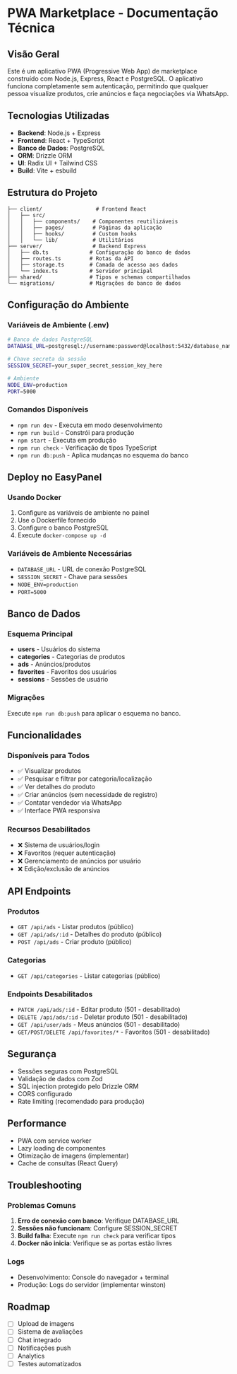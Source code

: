 # PWA Marketplace - Documentação Técnica

## Visão Geral
Este é um aplicativo PWA (Progressive Web App) de marketplace construído com Node.js, Express, React e PostgreSQL. O aplicativo funciona completamente sem autenticação, permitindo que qualquer pessoa visualize produtos, crie anúncios e faça negociações via WhatsApp.

## Tecnologias Utilizadas
- **Backend**: Node.js + Express
- **Frontend**: React + TypeScript
- **Banco de Dados**: PostgreSQL
- **ORM**: Drizzle ORM
- **UI**: Radix UI + Tailwind CSS
- **Build**: Vite + esbuild

## Estrutura do Projeto
```
├── client/                 # Frontend React
│   ├── src/
│   │   ├── components/    # Componentes reutilizáveis
│   │   ├── pages/         # Páginas da aplicação
│   │   ├── hooks/         # Custom hooks
│   │   └── lib/           # Utilitários
├── server/                # Backend Express
│   ├── db.ts             # Configuração do banco de dados
│   ├── routes.ts         # Rotas da API
│   ├── storage.ts        # Camada de acesso aos dados
│   └── index.ts          # Servidor principal
├── shared/               # Tipos e schemas compartilhados
└── migrations/           # Migrações do banco de dados
```

## Configuração do Ambiente

### Variáveis de Ambiente (.env)
```bash
# Banco de dados PostgreSQL
DATABASE_URL=postgresql://username:password@localhost:5432/database_name

# Chave secreta da sessão
SESSION_SECRET=your_super_secret_session_key_here

# Ambiente
NODE_ENV=production
PORT=5000
```

### Comandos Disponíveis
- `npm run dev` - Executa em modo desenvolvimento
- `npm run build` - Constrói para produção
- `npm start` - Executa em produção
- `npm run check` - Verificação de tipos TypeScript
- `npm run db:push` - Aplica mudanças no esquema do banco

## Deploy no EasyPanel

### Usando Docker
1. Configure as variáveis de ambiente no painel
2. Use o Dockerfile fornecido
3. Configure o banco PostgreSQL
4. Execute `docker-compose up -d`

### Variáveis de Ambiente Necessárias
- `DATABASE_URL` - URL de conexão PostgreSQL
- `SESSION_SECRET` - Chave para sessões
- `NODE_ENV=production`
- `PORT=5000`

## Banco de Dados

### Esquema Principal
- **users** - Usuários do sistema
- **categories** - Categorias de produtos
- **ads** - Anúncios/produtos
- **favorites** - Favoritos dos usuários
- **sessions** - Sessões de usuário

### Migrações
Execute `npm run db:push` para aplicar o esquema no banco.

## Funcionalidades

### Disponíveis para Todos
- ✅ Visualizar produtos
- ✅ Pesquisar e filtrar por categoria/localização
- ✅ Ver detalhes do produto
- ✅ Criar anúncios (sem necessidade de registro)
- ✅ Contatar vendedor via WhatsApp
- ✅ Interface PWA responsiva

### Recursos Desabilitados
- ❌ Sistema de usuários/login
- ❌ Favoritos (requer autenticação)
- ❌ Gerenciamento de anúncios por usuário
- ❌ Edição/exclusão de anúncios

## API Endpoints

### Produtos
- `GET /api/ads` - Listar produtos (público)
- `GET /api/ads/:id` - Detalhes do produto (público)
- `POST /api/ads` - Criar produto (público)

### Categorias
- `GET /api/categories` - Listar categorias (público)

### Endpoints Desabilitados
- `PATCH /api/ads/:id` - Editar produto (501 - desabilitado)
- `DELETE /api/ads/:id` - Deletar produto (501 - desabilitado)
- `GET /api/user/ads` - Meus anúncios (501 - desabilitado)
- `GET/POST/DELETE /api/favorites/*` - Favoritos (501 - desabilitado)

## Segurança
- Sessões seguras com PostgreSQL
- Validação de dados com Zod
- SQL injection protegido pelo Drizzle ORM
- CORS configurado
- Rate limiting (recomendado para produção)

## Performance
- PWA com service worker
- Lazy loading de componentes
- Otimização de imagens (implementar)
- Cache de consultas (React Query)

## Troubleshooting

### Problemas Comuns
1. **Erro de conexão com banco**: Verifique DATABASE_URL
2. **Sessões não funcionam**: Configure SESSION_SECRET
3. **Build falha**: Execute `npm run check` para verificar tipos
4. **Docker não inicia**: Verifique se as portas estão livres

### Logs
- Desenvolvimento: Console do navegador + terminal
- Produção: Logs do servidor (implementar winston)

## Roadmap
- [ ] Upload de imagens
- [ ] Sistema de avaliações
- [ ] Chat integrado
- [ ] Notificações push
- [ ] Analytics
- [ ] Testes automatizados